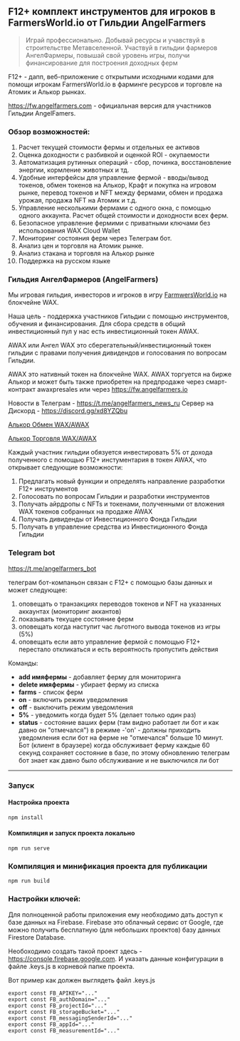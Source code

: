 ## F12+ комплект инструментов для игроков в FarmersWorld.io от Гильдии AngelFarmers
> Играй профессионально.
> Добывай ресурсы и учавствуй в строительстве Метавселенной.
> Участвуй в гильдии фармеров АнгелФармеры, повышай свой уровень игры, получи финансирование для построения доходных ферм

F12+ - дапп, веб-приложение с открытыми исходными кодами для помощи игрокам FarmersWorld.io в фарминге ресурсов и торговле на Атомик и Алькор рынках.

https://fw.angelfarmers.com - официальная версия для участников Гильдии AngelFamers.


### Обзор возможностей:
1. Расчет текущей стоимости фермы и отдельных ее активов
2. Оценка доходности с разбивкой и оценкой ROI - окупаемости
3. Автоматизация рутинных операций - сбор, починка, восстановление энергии, кормление животных и тд.
4. Удобные интерфейсы для управление фермой - вводы/вывод токенов, обмен токенов на Алькор, Крафт и покупка на игровом рынке, перевод токенов и NFT между фермами, обмен и продажа урожая, продажа NFT на Атомик и т.д.
5. Управление несколькими фермами с одного окна, с помощью одного аккаунта. Расчет общей стоимости и доходности всех ферм.
6. Безопасное управление фермими с приватными ключами без использования WAX Cloud Wallet
7. Мониторинг состояния ферм через Телеграм бот. 
8. Анализ цен и торговля на Атомик рынке.
9. Анализ стакана и торговля на Алькор рынке
10. Поддержка на русском языке


### Гильдия АнгелФармеров (AngelFarmers)
Мы игровая гильдия, инвесторов и игроков в игру [FarmwersWorld.io](https://farmersworld.io) на блокчейне WAX. 

Наша цель - поддержка участников Гильдии с помощью инструментов, обучения и финансирования.
Для сбора средств в общий инвестиционный пул у нас есть инвестиционный токен AWAX. 

AWAX или Ангел WAX это сберегательный/инвестиционный токен гильдии с правами получения дивидендов и голосования по вопросам Гильдии.

AWAX это нативный токен на блокчейне WAX. AWAX торгуется на бирже Алькор и может быть также приобретен на предпродаже через смарт-контракт awaxpresales или через https://fw.angelfarmers.io

Новости в Телеграм - https://t.me/angelfarmers_news_ru
Сервер на Дискорд - https://discord.gg/xd8YZQbu

[Алькор Обмен WAX/AWAX](https://wax.alcor.exchange/swap?output=WAX-eosio.token&input=AWAX-awaxdaotoken)

[Алькор Торговля WAX/AWAX](https://wax.alcor.exchange/trade/awax-awaxdaotoken_wax-eosio.token)

Каждый участник гильдии обязуется инвестировать 5% от дохода полученного с помощью F12+ инстументария в токен AWAX, что открывает следующие возможности:
1. Предлагать новый функции и определять направление разработки F12+ инструментов
2. Голосовать по вопросам Гильдии и разработки инструментов
3. Получать айрдропы с NFTs и токенами, полученными от вложения WAX токенов собранных на продаже AWAX
4. Получать дивиденды от Инвестиционного Фонда Гильдии
5. Получать в управление средства из Инвестиционного Фонда Гильдии


### Telegram bot
https://t.me/angelfarmers_bot 

телеграм бот-компаньон связан с F12+ с помощью базы данных и может следующее:
1. оповещать о транзакциях переводов токенов и NFT на указанных аккаунтах (мониторинг аккантов)
2. показывать текущее состояние ферм
3. оповещать когда наступит час льготного вывода токенов из игры (5%)
4. оповещать если авто управление фермой с помощью F12+ перестало откликаться и есть вероятность пропустить действия

Команды:
- **add имяфермы** - добавляет ферму для мониторинга 
- **delete имяфермы** - убирает ферму из списка 
- **farms** - список ферм 
- **on** - включить режим уведомления 
- **off** - выключить режим уведомления 
- **5%** - уведомить когда будет 5% (делает только один раз) 
- **status** - состояние ваших ферм (там видно работает ли бот и как давно он "отмечался") в режиме -'on' - должны приходить уведомления если бот на ферме не "отмечался" больше 10 минут. Бот (клиент в браузере) когда обслуживает ферму каждые 60 секунд сохраняет состояние в базе, по этому обновлению телеграм бот знает как давно было обслуживание и не выключился ли бот
----
### Запуск
#### Настройка проекта
```
npm install
```

#### Компиляция и запуск проекта локально
```
npm run serve
```

### Компиляция и минификация проекта для публикации
```
npm run build
```

### Настройки ключей:
Для полноценной работы приложения ему необходимо дать доступ к базе данных на Firebase. Firebase это облачный сервис от Google, где можно получить бесплатную (для небольших проектов) базу данных Firestore Database.

Необоходимо создать такой проект здесь - https://console.firebase.google.com. И указать данные конфигурации в файле .keys.js в корневой папке проекта. 

Вот пример как должен выглядеть файл .keys.js

```
export const FB_APIKEY="..."
export const FB_authDomain="..."
export const FB_projectId="..."
export const FB_storageBucket="..."
export const FB_messagingSenderId="..."
export const FB_appId="..."
export const FB_measurementId="..."
```

